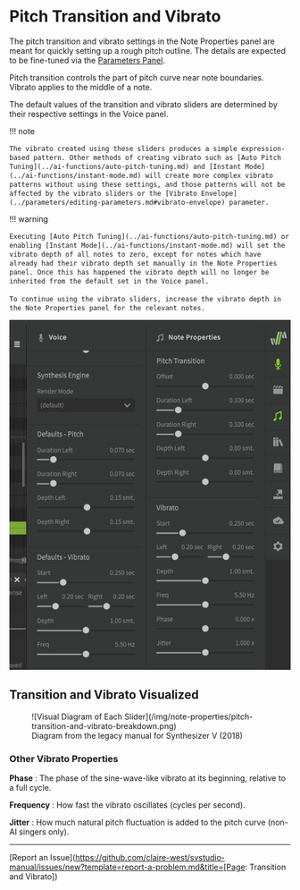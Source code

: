 # Pitch Transition and Vibrato

The pitch transition and vibrato settings in the Note Properties panel are meant for quickly setting up a rough pitch outline. The details are expected to be fine-tuned via the [Parameters Panel](../parameters/parameters-panel.md).

Pitch transition controls the part of pitch curve near note boundaries. Vibrato applies to the middle of a note.

The default values of the transition and vibrato sliders are determined by their respective settings in the Voice panel.

!!! note

    The vibrato created using these sliders produces a simple expression-based pattern. Other methods of creating vibrato such as [Auto Pitch Tuning](../ai-functions/auto-pitch-tuning.md) and [Instant Mode](../ai-functions/instant-mode.md) will create more complex vibrato patterns without using these settings, and those patterns will not be affected by the vibrato sliders or the [Vibrato Envelope](../parameters/editing-parameters.md#vibrato-envelope) parameter.

!!! warning

    Executing [Auto Pitch Tuning](../ai-functions/auto-pitch-tuning.md) or enabling [Instant Mode](../ai-functions/instant-mode.md) will set the vibrato depth of all notes to zero, except for notes which have already had their vibrato depth set manually in the Note Properties panel. Once this has happened the vibrato depth will no longer be inherited from the default set in the Voice panel.

    To continue using the vibrato sliders, increase the vibrato depth in the Note Properties panel for the relevant notes.

![Transition and Vibrato Sliders](/img/note-properties/pitch-transition-and-vibrato-sliders.png)

## Transition and Vibrato Visualized

<figure markdown>
  ![Visual Diagram of Each Slider](/img/note-properties/pitch-transition-and-vibrato-breakdown.png)
  <figcaption>Diagram from the legacy manual for Synthesizer V (2018)</figcaption>
</figure>

### Other Vibrato Properties
**Phase**
: The phase of the sine-wave-like vibrato at its beginning, relative to a full cycle.

**Frequency**
: How fast the vibrato oscillates (cycles per second).

**Jitter**
: How much natural pitch fluctuation is added to the pitch curve (non-AI singers only).

---

[Report an Issue](https://github.com/claire-west/svstudio-manual/issues/new?template=report-a-problem.md&title=[Page: Transition and Vibrato])